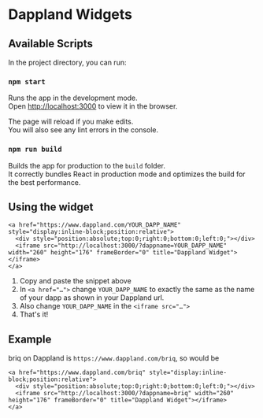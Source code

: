# Dappland Widgets

## Available Scripts

In the project directory, you can run:

### `npm start`

Runs the app in the development mode.\
Open [http://localhost:3000](http://localhost:3000) to view it in the browser.

The page will reload if you make edits.\
You will also see any lint errors in the console.

### `npm run build`

Builds the app for production to the `build` folder.\
It correctly bundles React in production mode and optimizes the build for the best performance.


## Using the widget 
```
<a href="https://www.dappland.com/YOUR_DAPP_NAME" style="display:inline-block;position:relative">
  <div style="position:absolute;top:0;right:0;bottom:0;left:0;"></div>
  <iframe src="http://localhost:3000/?dappname=YOUR_DAPP_NAME" width="260" height="176" frameBorder="0" title="Dappland Widget"></iframe>
</a>
```

1. Copy and paste the snippet above
2. In `<a href="…">` change `YOUR_DAPP_NAME` to exactly the same as the name of your dapp as shown in your Dappland url.
3. Also change `YOUR_DAPP_NAME` in the `<iframe src="…">`
4. That's it!

## Example
briq on Dappland is `https://www.dappland.com/briq`, so would be 

```
<a href="https://www.dappland.com/briq" style="display:inline-block;position:relative">
  <div style="position:absolute;top:0;right:0;bottom:0;left:0;"></div>
  <iframe src="http://localhost:3000/?dappname=briq" width="260" height="176" frameBorder="0" title="Dappland Widget"></iframe>
</a>
```